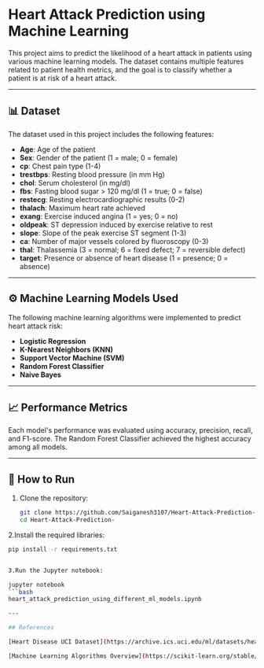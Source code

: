 # Heart Attack Prediction using Machine Learning

This project aims to predict the likelihood of a heart attack in patients using various machine learning models. The dataset contains multiple features related to patient health metrics, and the goal is to classify whether a patient is at risk of a heart attack.

---

## 📊 Dataset

The dataset used in this project includes the following features:

- **Age**: Age of the patient
- **Sex**: Gender of the patient (1 = male; 0 = female)
- **cp**: Chest pain type (1-4)
- **trestbps**: Resting blood pressure (in mm Hg)
- **chol**: Serum cholesterol (in mg/dl)
- **fbs**: Fasting blood sugar > 120 mg/dl (1 = true; 0 = false)
- **restecg**: Resting electrocardiographic results (0-2)
- **thalach**: Maximum heart rate achieved
- **exang**: Exercise induced angina (1 = yes; 0 = no)
- **oldpeak**: ST depression induced by exercise relative to rest
- **slope**: Slope of the peak exercise ST segment (1-3)
- **ca**: Number of major vessels colored by fluoroscopy (0-3)
- **thal**: Thalassemia (3 = normal; 6 = fixed defect; 7 = reversible defect)
- **target**: Presence or absence of heart disease (1 = presence; 0 = absence)

---

## ⚙️ Machine Learning Models Used

The following machine learning algorithms were implemented to predict heart attack risk:

- **Logistic Regression**
- **K-Nearest Neighbors (KNN)**
- **Support Vector Machine (SVM)**
- **Random Forest Classifier**
- **Naive Bayes**

---

## 📈 Performance Metrics

Each model's performance was evaluated using accuracy, precision, recall, and F1-score. The Random Forest Classifier achieved the highest accuracy among all models.

---

## 🧪 How to Run

1. Clone the repository:

   ```bash
   git clone https://github.com/Saiganesh3107/Heart-Attack-Prediction-
   cd Heart-Attack-Prediction-
   
2.Install the required libraries:

```bash
pip install -r requirements.txt


3.Run the Jupyter notebook:

jupyter notebook 
```bash
heart_attack_prediction_using_different_ml_models.ipynb

---

## References

[Heart Disease UCI Dataset](https://archive.ics.uci.edu/ml/datasets/heart+Disease)

[Machine Learning Algorithms Overview](https://scikit-learn.org/stable/supervised_learning.html)
